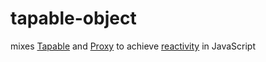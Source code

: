 # tapable-object

mixes [Tapable][1] and [Proxy][2] to achieve [reactivity][3] in JavaScript

[1]: https://github.com/webpack/tapable
[2]: https://developer.mozilla.org/en-US/docs/Web/JavaScript/Reference/Global_Objects/Proxy
[3]: https://en.wikipedia.org/wiki/Reactive_programming
